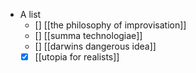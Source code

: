 - A list
  - [] [[the philosophy of improvisation]]
  - [] [[summa technologiae]]
  - [] [[darwins dangerous idea]]
  - [x] [[utopia for realists]]
